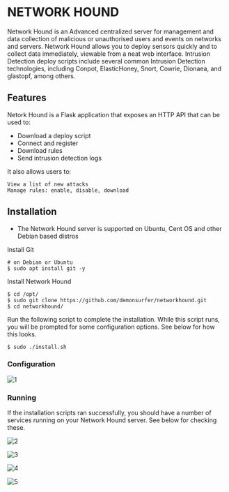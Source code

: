 # NETWORK HOUND

Network Hound is an Advanced centralized server for management and data collection of malicious or unauthorised users and events on networks and servers. Network Hound allows you to deploy sensors quickly and to collect data immediately, viewable from a neat web interface. Intrusion Detection deploy scripts include several common Intrusion Detection technologies, including Conpot, ElasticHoney, Snort, Cowrie, Dionaea, and glastopf, among others.


## Features


Netork Hound is a Flask application that exposes an HTTP API that can be used to:
- Download a deploy script
- Connect and register
- Download rules
- Send intrusion detection logs

It also allows users to:

    View a list of new attacks
    Manage rules: enable, disable, download

## Installation

- The Network Hound server is supported on Ubuntu, Cent OS and other Debian based distros  


Install Git

    # on Debian or Ubuntu
    $ sudo apt install git -y
    
Install Network Hound
    
    $ cd /opt/
    $ sudo git clone https://github.com/demonsurfer/networkhound.git
    $ cd networkhound/

Run the following script to complete the installation.  While this script runs,
you will be prompted for some configuration options.  See below for how this
looks.

    $ sudo ./install.sh


   ### Configuration
   
   ![1](https://user-images.githubusercontent.com/48369752/211450243-576120a2-8f1f-42bb-9d47-8ee1bfa6ff5d.png)
   

   ### Running

  If the installation scripts ran successfully, you should have a number of
  services running on your Network Hound server.  See below for checking these.
  
  ![2](https://user-images.githubusercontent.com/48369752/211450277-467e5759-1455-46a0-a73a-b7f7a623f988.png)
  
![3](https://user-images.githubusercontent.com/48369752/211609994-92fdaca4-f542-4409-8807-a8e349bce91e.png)


![4](https://user-images.githubusercontent.com/48369752/211455881-780a66e2-9344-46ae-b3ed-44f2f53e967d.png)

![5](https://user-images.githubusercontent.com/48369752/211610069-b6431da0-0054-43dc-adf4-03a4b4fd1719.png)




  

  
